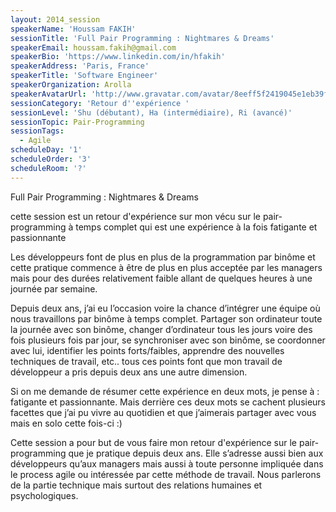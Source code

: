 ```yaml
---
layout: 2014_session
speakerName: 'Houssam FAKIH'
sessionTitle: 'Full Pair Programming : Nightmares & Dreams'
speakerEmail: houssam.fakih@gmail.com
speakerBio: 'https://www.linkedin.com/in/hfakih'
speakerAddress: 'Paris, France'
speakerTitle: 'Software Engineer'
speakerOrganization: Arolla
speakerAvatarUrl: 'http://www.gravatar.com/avatar/8eeff5f2419045e1eb39f10ad6f1567d?size=200&default=mm'
sessionCategory: 'Retour d''expérience '
sessionLevel: 'Shu (débutant), Ha (intermédiaire), Ri (avancé)'
sessionTopic: Pair-Programming
sessionTags:
  - Agile
scheduleDay: '1'
scheduleOrder: '3'
scheduleRoom: '?'
---
```


Full Pair Programming : Nightmares & Dreams

cette session est un retour d'expérience sur mon vécu sur le pair-programming à temps complet qui est une expérience à la fois fatigante et passionnante

Les développeurs font de plus en plus de la programmation par binôme et cette pratique commence à être de plus en plus acceptée par les managers mais pour des durées relativement faible allant de quelques heures à une journée par semaine.

Depuis deux ans, j’ai eu l’occasion voire la chance d’intégrer une équipe où nous travaillons par binôme à temps complet. Partager son ordinateur toute la journée avec son binôme, changer d’ordinateur tous les jours voire des fois plusieurs fois par jour, se synchroniser avec son binôme, se coordonner avec lui, identifier les points forts/faibles, apprendre des nouvelles techniques de travail, etc.. tous ces points font que mon travail de développeur a pris depuis deux ans une autre dimension.

Si on me demande de résumer cette expérience en deux mots, je pense à : fatigante et passionnante. Mais derrière ces deux mots se cachent plusieurs facettes que j’ai pu vivre au quotidien et que j’aimerais partager avec vous mais en solo cette fois-ci :)

Cette session a pour but de vous faire mon retour d'expérience sur le pair-programming que je pratique depuis deux ans. Elle s’adresse aussi bien aux développeurs qu’aux managers mais aussi à toute personne impliquée dans le process agile ou intéressée par cette méthode de travail. Nous parlerons de la partie technique mais surtout des relations humaines et psychologiques.
